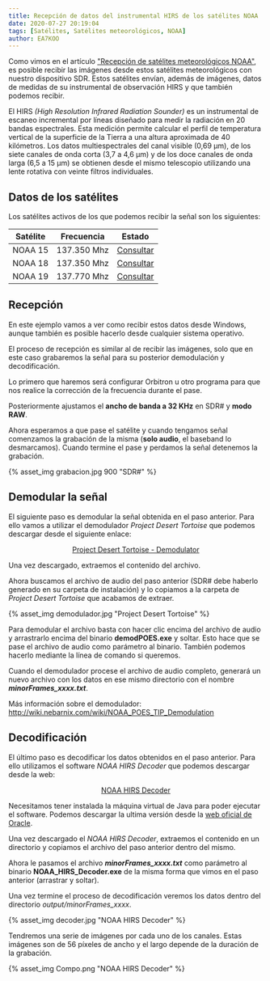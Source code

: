 ```yaml
---
title: Recepción de datos del instrumental HIRS de los satélites NOAA
date: 2020-07-27 20:19:04
tags: [Satélites, Satélites meteorológicos, NOAA]
author: EA7KOO
---
```


Como vimos en el artículo ["Recepción de satélites meteorológicos NOAA"](/2020/03/20/recepcion-satelites-meteorologicos-NOAA/), es posible recibir las imágenes desde estos satélites meteorológicos con nuestro dispositivo SDR. Estos satélites envían, además de imágenes, datos de medidas de su instrumental de observación HIRS y que también podemos recibir.

El HIRS _(High Resolution Infrared Radiation Sounder)_ es un instrumental de escaneo incremental por líneas diseñado para medir la radiación en 20 bandas espectrales. Esta medición permite calcular el perfil de temperatura vertical de la superficie de la Tierra a una altura aproximada de 40 kilómetros.
Los datos multiespectrales del canal visible (0,69 µm), de los siete canales de onda corta (3,7 a 4,6 µm) y de los doce canales de onda larga (6,5 a 15 µm) se obtienen desde el mismo telescopio utilizando una lente rotativa con veinte filtros individuales.

<!-- more -->

## Datos de los satélites

Los satélites activos de los que podemos recibir la señal son los siguientes:

| Satélite | Frecuencia  | Estado |
| -------- | ----------- | -------|
| NOAA 15  | 137.350 Mhz | [Consultar](https://www.ospo.noaa.gov/Operations/POES/NOAA15/hirs.html) |
| NOAA 18  | 137.350 Mhz | [Consultar](https://www.ospo.noaa.gov/Operations/POES/NOAA18/hirs.html) |
| NOAA 19  | 137.770 Mhz | [Consultar](https://www.ospo.noaa.gov/Operations/POES/NOAA19/hirs.html) |


## Recepción

En este ejemplo vamos a ver como recibir estos datos desde Windows, aunque también es posible hacerlo desde cualquier sistema operativo.

El proceso de recepción es similar al de recibir las imágenes, solo que en este caso grabaremos la señal para su posterior demodulación y decodificación.

Lo primero que haremos será configurar Orbitron u otro programa para que nos realice la corrección de la frecuencia durante el pase.

Posteriormente ajustamos el **ancho de banda a 32 KHz** en SDR# y **modo RAW**.

Ahora esperamos a que pase el satélite y cuando tengamos señal comenzamos la grabación de la misma (**solo audio**, el baseband lo desmarcamos). Cuando termine el pase y perdamos la señal detenemos la grabación.

{% asset_img grabacion.jpg 900 "SDR#" %}


## Demodular la señal

El siguiente paso es demodular la señal obtenida en el paso anterior. Para ello vamos a utilizar el demodulador _Project Desert Tortoise_ que podemos descargar desde el siguiente enlace:

[<center>Project Desert Tortoise - Demodulator</center>](https://github.com/nebarnix/Project-Desert-Tortoise/archive/master.zip)

Una vez descargado, extraemos el contenido del archivo.

Ahora buscamos el archivo de audio del paso anterior (SDR# debe haberlo generado en su carpeta de instalación) y lo copiamos a la carpeta de _Project Desert Tortoise_ que acabamos de extraer.

{% asset_img demodulador.jpg "Project Desert Tortoise" %}

Para demodular el archivo basta con hacer clic encima del archivo de audio y arrastrarlo encima del binario **demodPOES.exe** y soltar. Esto hace que se pase el archivo de audio como parámetro al binario. También podemos hacerlo mediante la línea de comando si queremos.

Cuando el demodulador procese el archivo de audio completo, generará un nuevo archivo con los datos en ese mismo directorio con el nombre _**minorFrames_xxxx.txt**_.


Más información sobre el demodulador: http://wiki.nebarnix.com/wiki/NOAA_POES_TIP_Demodulation


## Decodificación

El último paso es decodificar los datos obtenidos en el paso anterior. Para ello utilizamos el software _NOAA HIRS Decoder_ que podemos descargar desde la web:

[<center>NOAA HIRS Decoder</center>](https://noaa_hirs_decoder.surge.sh/download.html)

Necesitamos tener instalada la máquina virtual de Java para poder ejecutar el software. Podemos descargar la ultima versión desde la [web oficial de Oracle](https://www.java.com/es/download/).

Una vez descargado el _NOAA HIRS Decoder_, extraemos el contenido en un directorio y copiamos el archivo del paso anterior dentro del mismo.

Ahora le pasamos el archivo _**minorFrames_xxxx.txt**_ como parámetro al binario **NOAA_HIRS_Decoder.exe** de la misma forma que vimos en el paso anterior (arrastrar y soltar).

Una vez termine el proceso de decodificación veremos los datos dentro del directorio _output/minorFrames_xxxx_.

{% asset_img decoder.jpg "NOAA HIRS Decoder" %}

Tendremos una serie de imágenes por cada uno de los canales. Estas imágenes son de 56 píxeles de ancho y el largo depende de la duración de la grabación.

{% asset_img Compo.png "NOAA HIRS Decoder" %}
